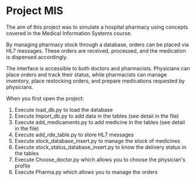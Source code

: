 # Project MIS

The aim of this project was to simulate a hospital pharmacy using concepts covered in the Medical Information Systems course.

By managing pharmacy stock through a database, orders can be placed via HL7 messages. These orders are received, processed, and the medication is dispensed accordingly.

The interface is accessible to both doctors and pharmacists. Physicians can place orders and track their status, while pharmacists can manage inventory, place restocking orders, and prepare medications requested by physicians.


When you first open the project: 
1) Execute load_db.py to load the database
2) Execute Import_db.py to add data in the tables (see detail in the file)
3) Execute add_medicaments.py to add medicine in the tables (see detail in the file)
4) Execute add_rde_table.py to store HL7 messages 
5) Execute stock_database_insert.py to manage the stock of medicines
6) Execute stock_status_database_insert.py to know the delivery status in the tables
7) Execute Choose_doctor.py which allows you to choose the physician's profile
8) Execute Pharma.py which allows you to manage the orders
